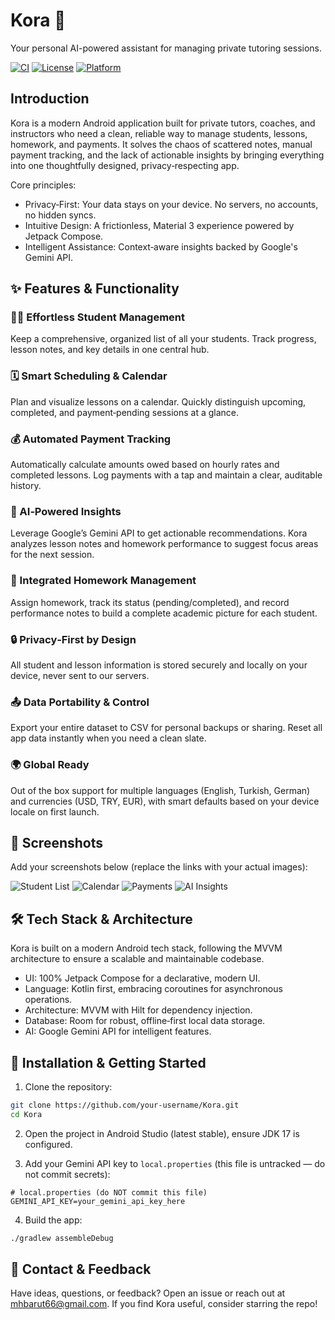 # Kora 🦉

Your personal AI-powered assistant for managing private tutoring sessions.

[![CI](https://img.shields.io/badge/ci-TBD-lightgrey.svg)](#) [![License](https://img.shields.io/badge/license-TBD-lightgrey.svg)](#) [![Platform](https://img.shields.io/badge/platform-Android-3DDC84.svg)](#)

## Introduction
Kora is a modern Android application built for private tutors, coaches, and instructors who need a clean, reliable way to manage students, lessons, homework, and payments. It solves the chaos of scattered notes, manual payment tracking, and the lack of actionable insights by bringing everything into one thoughtfully designed, privacy‑respecting app.

Core principles:
- Privacy‑First: Your data stays on your device. No servers, no accounts, no hidden syncs.
- Intuitive Design: A frictionless, Material 3 experience powered by Jetpack Compose.
- Intelligent Assistance: Context‑aware insights backed by Google's Gemini API.

## ✨ Features & Functionality
### 👨‍🎓 Effortless Student Management
Keep a comprehensive, organized list of all your students. Track progress, lesson notes, and key details in one central hub.

### 🗓️ Smart Scheduling & Calendar
Plan and visualize lessons on a calendar. Quickly distinguish upcoming, completed, and payment‑pending sessions at a glance.

### 💰 Automated Payment Tracking
Automatically calculate amounts owed based on hourly rates and completed lessons. Log payments with a tap and maintain a clear, auditable history.

### 🧠 AI‑Powered Insights
Leverage Google’s Gemini API to get actionable recommendations. Kora analyzes lesson notes and homework performance to suggest focus areas for the next session.

### 📝 Integrated Homework Management
Assign homework, track its status (pending/completed), and record performance notes to build a complete academic picture for each student.

### 🔒 Privacy‑First by Design
All student and lesson information is stored securely and locally on your device, never sent to our servers.

### 📤 Data Portability & Control
Export your entire dataset to CSV for personal backups or sharing. Reset all app data instantly when you need a clean slate.

### 🌍 Global Ready
Out of the box support for multiple languages (English, Turkish, German) and currencies (USD, TRY, EUR), with smart defaults based on your device locale on first launch.

## 📱 Screenshots
Add your screenshots below (replace the links with your actual images):

![Student List](link_to_screenshot_student_list.png)
![Calendar](link_to_screenshot_calendar.png)
![Payments](link_to_screenshot_payments.png)
![AI Insights](link_to_screenshot_insights.png)

## 🛠️ Tech Stack & Architecture
Kora is built on a modern Android tech stack, following the MVVM architecture to ensure a scalable and maintainable codebase.

- UI: 100% Jetpack Compose for a declarative, modern UI.
- Language: Kotlin first, embracing coroutines for asynchronous operations.
- Architecture: MVVM with Hilt for dependency injection.
- Database: Room for robust, offline‑first local data storage.
- AI: Google Gemini API for intelligent features.

## 🚀 Installation & Getting Started
1) Clone the repository:

```bash
git clone https://github.com/your-username/Kora.git
cd Kora
```

2) Open the project in Android Studio (latest stable), ensure JDK 17 is configured.

3) Add your Gemini API key to `local.properties` (this file is untracked — do not commit secrets):

```properties
# local.properties (do NOT commit this file)
GEMINI_API_KEY=your_gemini_api_key_here
```

4) Build the app:

```bash
./gradlew assembleDebug
```

## 💬 Contact & Feedback
Have ideas, questions, or feedback? Open an issue or reach out at mhbarut66@gmail.com. If you find Kora useful, consider starring the repo!

